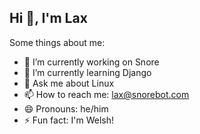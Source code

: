 ## Hi 👋, I'm Lax

Some things about me:

- 🔭 I’m currently working on Snore
- 🌱 I’m currently learning Django
- 💬 Ask me about Linux
- 📫 How to reach me: lax@snorebot.com
- 😄 Pronouns: he/him
- ⚡ Fun fact: I'm Welsh!
